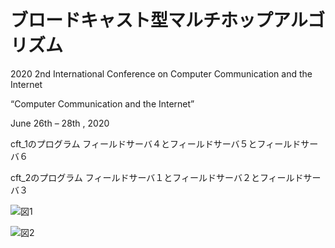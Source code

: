 # ブロードキャスト型マルチホップアルゴリズム
2020 2nd International Conference on Computer Communication and the Internet

“Computer Communication and the Internet”

June 26th – 28th , 2020

cft_1のプログラム     フィールドサーバ４とフィールドサーバ５とフィールドサーバ６

cft_2のプログラム     フィールドサーバ１とフィールドサーバ２とフィールドサーバ３


![図1](https://user-images.githubusercontent.com/34154851/106847581-8a19d680-66f2-11eb-8cf6-f3240735286d.png)


![図2](https://user-images.githubusercontent.com/34154851/106847595-8ede8a80-66f2-11eb-9218-0098058e76c5.png)
